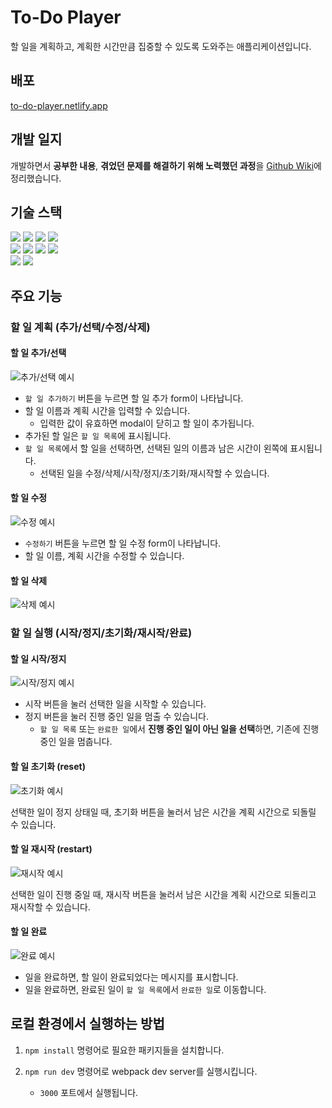 # To-Do Player

할 일을 계획하고, 계획한 시간만큼 집중할 수 있도록 도와주는 애플리케이션입니다.

## 배포

[to-do-player.netlify.app](https://to-do-player.netlify.app/)

## 개발 일지

개발하면서 **공부한 내용**, **겪었던 문제를 해결하기 위해 노력했던 과정**을 [Github Wiki](https://github.com/k2ep-ru2ning/to-do-player/wiki)에 정리했습니다.

## 기술 스택

<div>
  <img src="https://img.shields.io/badge/TypeScript-3178C6?style=for-the-badge&logo=TypeScript&logoColor=white">
  <img src="https://img.shields.io/badge/React-61DAFB?style=for-the-badge&logo=React&logoColor=black">
  <img src="https://img.shields.io/badge/React%20Router-CA4245?style=for-the-badge&logo=reactrouter&logoColor=white">
  <img src="https://img.shields.io/badge/Chakra%20UI-319795?style=for-the-badge&logo=chakraui&logoColor=white">
</div>
<div>
  <img src="https://img.shields.io/badge/Webpack-8DD6F9?style=for-the-badge&logo=webpack&logoColor=black">
  <img src="https://img.shields.io/badge/Babel-F9DC3E?style=for-the-badge&logo=babel&logoColor=black">
  <img src="https://img.shields.io/badge/ESLint-4B32C3?style=for-the-badge&logo=eslint&logoColor=white">
  <img src="https://img.shields.io/badge/Prettier-F7B93E?style=for-the-badge&logo=prettier&logoColor=black">
</div>
<div>
  <img src="https://img.shields.io/badge/Node.js-v22-339933?style=for-the-badge&logo=Node.js">
  <img src="https://img.shields.io/badge/Netlify-00C7B7?style=for-the-badge&logo=netlify&logoColor=white">
</div>

## 주요 기능

### 할 일 계획 (추가/선택/수정/삭제)

#### 할 일 추가/선택

![추가/선택 예시](https://github.com/k2ep-ru2ning/to-do-player/assets/80243123/d2120864-f7eb-4f02-b38e-99ebc741fbb2)

- `할 일 추가하기` 버튼을 누르면 할 일 추가 form이 나타납니다.
- 할 일 이름과 계획 시간을 입력할 수 있습니다.
  - 입력한 값이 유효하면 modal이 닫히고 할 일이 추가됩니다.
- 추가된 할 일은 `할 일 목록`에 표시됩니다.
- `할 일 목록`에서 할 일을 선택하면, 선택된 일의 이름과 남은 시간이 왼쪽에 표시됩니다.
  - 선택된 일을 수정/삭제/시작/정지/초기화/재시작할 수 있습니다.

#### 할 일 수정

![수정 예시](https://github.com/k2ep-ru2ning/to-do-player/assets/80243123/09f96f1a-01ef-41a4-8c35-4ceb77119a3a)

- `수정하기` 버튼을 누르면 할 일 수정 form이 나타납니다.
- 할 일 이름, 계획 시간을 수정할 수 있습니다.

#### 할 일 삭제

![삭제 예시](https://github.com/k2ep-ru2ning/to-do-player/assets/80243123/5a9b1c40-de3b-4bd0-b09d-ed4ab7e91188)

### 할 일 실행 (시작/정지/초기화/재시작/완료)

#### 할 일 시작/정지

![시작/정지 예시](https://github.com/k2ep-ru2ning/to-do-player/assets/80243123/f94d1e08-2faf-4c01-9cf0-0395613d50af)

- 시작 버튼을 눌러 선택한 일을 시작할 수 있습니다.
- 정지 버튼을 눌러 진행 중인 일을 멈출 수 있습니다.
  - `할 일 목록` 또는 `완료한 일`에서 **진행 중인 일이 아닌 일을 선택**하면, 기존에 진행 중인 일을 멈춥니다.

#### 할 일 초기화 (reset)

![초기화 예시](https://github.com/k2ep-ru2ning/to-do-player/assets/80243123/857bf850-fdda-4769-a7e1-a007cf0703cf)

선택한 일이 정지 상태일 때, 초기화 버튼을 눌러서 남은 시간을 계획 시간으로 되돌릴 수 있습니다.

#### 할 일 재시작 (restart)

![재시작 예시](https://github.com/k2ep-ru2ning/to-do-player/assets/80243123/58cca291-845a-42e1-9547-05ecc2f907ac)

선택한 일이 진행 중일 때, 재시작 버튼을 눌러서 남은 시간을 계획 시간으로 되돌리고 재시작할 수 있습니다.

#### 할 일 완료

![완료 예시](https://github.com/k2ep-ru2ning/to-do-player/assets/80243123/5e9d0294-9b74-4e5f-bea3-9f61a9040443)

- 일을 완료하면, 할 일이 완료되었다는 메시지를 표시합니다.
- 일을 완료하면, 완료된 일이 `할 일 목록`에서 `완료한 일`로 이동합니다.

## 로컬 환경에서 실행하는 방법

1. `npm install` 명령어로 필요한 패키지들을 설치합니다.
2. `npm run dev` 명령어로 webpack dev server를 실행시킵니다.

   - `3000` 포트에서 실행됩니다.
